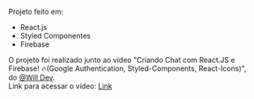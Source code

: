 Projeto feito em:
- React.js
- Styled Componentes
- Firebase

O projeto foi realizado junto ao vídeo "Criando Chat com React.JS e Firebase! 🔥(Google Authentication, Styled-Components, React-Icons)", <br> do [@Will Dev](https://www.youtube.com/@will_dev).<br>
Link para acessar o vídeo: [Link](https://youtu.be/xU4SZYRex2k?si=draJRxzTLfu3Btvg)
